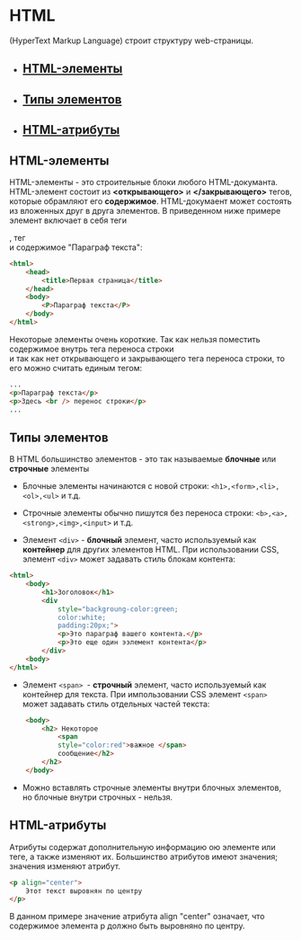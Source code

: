 # HTML
(HyperText Markup Language)
строит структуру web-страницы.
+ ## [HTML-элементы](#elements)
+ ## [Типы элементов](#type_of_elements)
+ ## [HTML-атрибуты](#attrs)

## <a name="elements"></a>HTML-элементы
HTML-элементы - это строительные блоки любого HTML-докуманта.
HTML-элемент состоит из **<открывающего>** и **</закрывающего>** тегов, которые
обрамляют его **содержимое**.
HTML-докумаент может состоять из вложенных друг в друга элементов. В приведенном ниже примере 
элемент <body> включает в себя теги <p>, тег <br /> и содержимое "Параграф текста":
```html
<html>
    <head>
        <title>Первая страница</title>
    </head>
    <body>
        <P>Параграф текста</P>
    </body>
</html>
```
Некоторые элементы очень короткие. Так как нельзя поместить содержимое внутрь тега
переноса строки <br /> и так как нет открывающего и закрывающего тега переноса строки,
то его можно считать единым тегом:
```html
...
<p>Параграф текста</p>
<p>Здесь <br /> перенос строки</p>
...
```

## <a name="type_of_elements"></a>Типы элементов
В HTML большинство элементов - это так называемые **блочные** или **строчные** элементы
+ Блочные элементы начинаются с новой строки: `<h1>,<form>,<li>,<ol>,<ul>` и т.д.
+ Строчные элементы обычно пишутся без переноса строки: `<b>,<a>,<strong>,<img>,<input>` и т.д.

+ Элемент `<div>` - **блочный** элемент, часто используемый как **контейнер** для других элементов HTML.
При использовании CSS, элемент `<div>` может задавать стиль блокам контента:
```html
<html>
    <body>
        <h1>Зоголовок</h1>
        <div 
            style="backgroung-color:green;
            color:white;
            padding:20px;">
            <p>Это параграф вашего контента.</p>
            <p>Это еще один ээлемент контента</p>
        </div>
    <body>
</html>
```
+ Элемент `<span> `- **строчный** элемент, часто используемый как контейнер для текста.
При импользовании CSS элемент `<span>` может задавать стиль отдельных частей текста:
```html
    <body>
        <h2> Некоторое
            <span
            style="color:red">важное </span>
            сообщение</h2>
        </h2>
    </body>
```
+ Можно вставлять строчные элементы внутри блочных элементов, но блочные внутри строчных - нельзя.


## <a name="attrs"></a> HTML-атрибуты
Атрибуты содержат дополнительную информацию ою элементе или теге, а также изменяют их.
Большинство атрибутов имеют значения; значения изменяют атрибут.
```html
<p align="center">
    Этот текст выровнян по центру
</p>
```
В данном примере значение атрибута align "center" означает, 
что содержимое элемента p должно быть выровняно по центру.